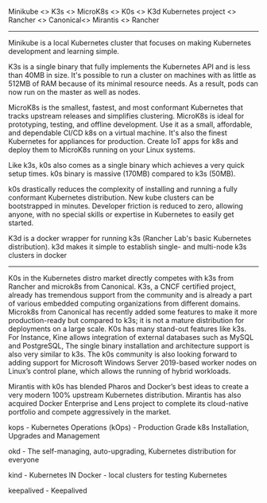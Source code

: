 Minikube <>	K3s <>	MicroK8s	<> K0s	<> K3d
Kubernetes project <> Rancher	<> Canonical<> Mirantis	<> Rancher
********************************************
Minikube is a local Kubernetes cluster that focuses on making Kubernetes development and learning simple.

K3s is a single binary that fully implements the Kubernetes API and is less than 40MB in size. It's possible to run a cluster on machines with as little as 512MB of RAM because of its minimal resource needs. As a result, pods can now run on the master as well as nodes.

MicroK8s is the smallest, fastest, and most conformant Kubernetes that tracks upstream releases and simplifies clustering. 
MicroK8s is ideal for prototyping, testing, and offline development. Use it as a small, affordable, and dependable CI/CD k8s on a virtual machine. 
It's also the finest Kubernetes for appliances for production. Create IoT apps for k8s and deploy them to MicroK8s running on your Linux systems.	

Like k3s, k0s also comes as a single binary which achieves a very quick setup times. k0s binary is massive (170MB) compared to k3s (50MB). 

k0s drastically reduces the complexity of installing and running a fully conformant Kubernetes distribution. New kube clusters can be bootstrapped in minutes.
Developer friction is reduced to zero, allowing anyone, with no special skills or expertise in Kubernetes to easily get started.

K3d is a docker wrapper for running k3s (Rancher Lab's basic Kubernetes distribution).
k3d makes it simple to establish single- and multi-node k3s clusters in docker
*********************************************

K0s in the Kubernetes distro market directly competes with k3s from Rancher and microk8s from Canonical. K3s, a CNCF certified project, already has tremendous support from the community and is already a part of various embedded computing organizations from different domains. Microk8s from Canonical has recently added some features to make it more production-ready but compared to k3s; it is not a mature distribution for deployments on a large scale.
K0s has many stand-out features like k3s. For Instance, Kine allows integration of external databases such as MySQL and PostgreSQL, The single binary installation and architecture support is also very similar to k3s. The k0s community is also looking forward to adding support for Microsoft Windows Server 2019-based worker nodes on Linux’s control plane, which allows the running of hybrid workloads.

Mirantis with k0s has blended Pharos and Docker’s best ideas to create a very modern 100% upstream Kubernetes distribution. Mirantis has also acquired Docker Enterprise and Lens project to complete its cloud-native portfolio and compete aggressively in the market.

kops - Kubernetes Operations (kOps) - Production Grade k8s Installation, Upgrades and Management 

okd - The self-managing, auto-upgrading, Kubernetes distribution for everyone 

kind - Kubernetes IN Docker - local clusters for testing Kubernetes 

keepalived - Keepalived 

